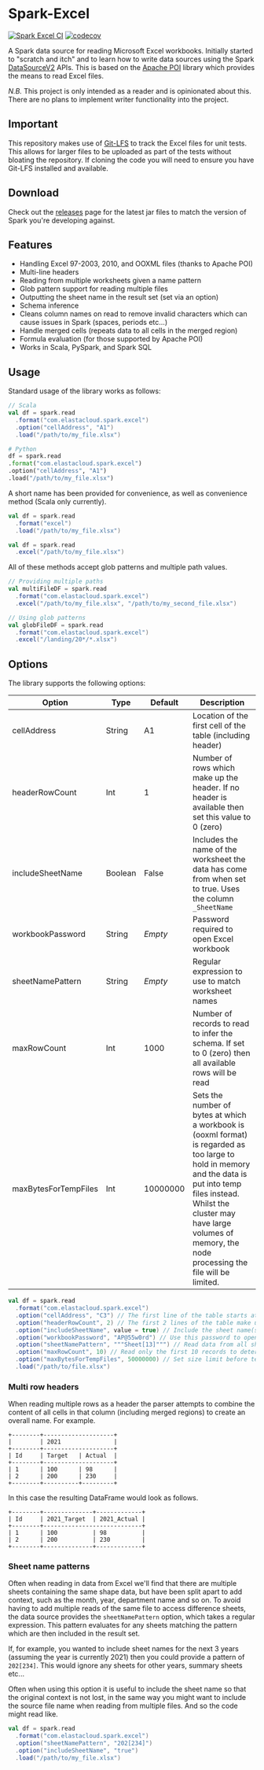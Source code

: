 # Spark-Excel

[![Spark Excel CI](https://github.com/elastacloud/spark-excel/actions/workflows/spark.yml/badge.svg)](https://github.com/elastacloud/spark-excel/actions/workflows/spark.yml)
[![codecov](https://codecov.io/gh/elastacloud/spark-excel/branch/main/graph/badge.svg?token=M6313GUBPV)](https://codecov.io/gh/elastacloud/spark-excel)

A Spark data source for reading Microsoft Excel workbooks. Initially started to "scratch and itch" and to learn how to
write data sources using the
Spark [DataSourceV2](https://spark.apache.org/docs/latest/api/java/org/apache/spark/sql/sources/v2/DataSourceV2.html)
APIs. This is based on the [Apache POI](https://poi.apache.org/) library which provides the means to read Excel files.

_N.B._ This project is only intended as a reader and is opinionated about this. There are no plans to implement writer
functionality into the project.

## Important

This repository makes use of [Git-LFS](https://git-lfs.github.com/) to track the Excel files for unit tests. This allows
for larger files to be uploaded as part of the tests without bloating the repository. If cloning the code you will need
to ensure you have Git-LFS installed and available.

## Download

Check out the [releases](https://github.com/elastacloud/spark-excel/releases) page for the latest jar files to match the
version of Spark you're developing against.

## Features

- Handling Excel 97-2003, 2010, and OOXML files (thanks to Apache POI)
- Multi-line headers
- Reading from multiple worksheets given a name pattern
- Glob pattern support for reading multiple files
- Outputting the sheet name in the result set (set via an option)
- Schema inference
- Cleans column names on read to remove invalid characters which can cause issues in Spark (spaces, periods etc...)
- Handle merged cells (repeats data to all cells in the merged region)
- Formula evaluation (for those supported by Apache POI)
- Works in Scala, PySpark, and Spark SQL

## Usage

Standard usage of the library works as follows:

```scala
// Scala
val df = spark.read
  .format("com.elastacloud.spark.excel")
  .option("cellAddress", "A1")
  .load("/path/to/my_file.xlsx")
```

```python
# Python
df = spark.read
.format("com.elastacloud.spark.excel")
.option("cellAddress", "A1")
.load("/path/to/my_file.xlsx")
```

A short name has been provided for convenience, as well as convenience method (Scala only currently).

```scala
val df = spark.read
  .format("excel")
  .load("/path/to/my_file.xlsx")
```

```scala
val df = spark.read
  .excel("/path/to/my_file.xlsx")
```

All of these methods accept glob patterns and multiple path values.

```scala
// Providing multiple paths
val multiFileDF = spark.read
  .format("com.elastacloud.spark.excel")
  .excel("/path/to/my_file.xlsx", "/path/to/my_second_file.xlsx")

// Using glob patterns
val globFileDF = spark.read
  .format("com.elastacloud.spark.excel")
  .excel("/landing/20*/*.xlsx")
```

## Options

The library supports the following options:

Option               | Type    | Default  | Description
-------------------- | ------- | -------- | -----------
cellAddress          | String  | A1       | Location of the first cell of the table (including header)
headerRowCount       | Int     | 1        | Number of rows which make up the header. If no header is available then set this value to 0 (zero)
includeSheetName     | Boolean | False    | Includes the name of the worksheet the data has come from when set to true. Uses the column `_SheetName`
workbookPassword     | String  | _Empty_  | Password required to open Excel workbook
sheetNamePattern     | String  | _Empty_  | Regular expression to use to match worksheet names
maxRowCount          | Int     | 1000     | Number of records to read to infer the schema. If set to 0 (zero) then all available rows will be read
maxBytesForTempFiles | Int     | 10000000 | Sets the number of bytes at which a workbook is (ooxml format) is regarded as too large to hold in memory and the data is put into temp files instead. Whilst the cluster may have large volumes of memory, the node processing the file will be limited.

```scala
val df = spark.read
  .format("com.elastacloud.spark.excel")
  .option("cellAddress", "C3") // The first line of the table starts at cell C3
  .option("headerRowCount", 2) // The first 2 lines of the table make up the header row
  .option("includeSheetName", value = true) // Include the sheet name(s) the data has come from
  .option("workbookPassword", "AP@55w0rd") // Use this password to open the workbook with
  .option("sheetNamePattern", """Sheet[13]""") // Read data from all sheets matching this pattern (e.g. Sheet1 and Sheet3)
  .option("maxRowCount", 10) // Read only the first 10 records to determine the schema of the data
  .option("maxBytesForTempFiles", 50000000) // Set size limit before temp files are used
  .load("/path/to/file.xlsx")
```

### Multi row headers

When reading multiple rows as a header the parser attempts to combine the content of all cells in that column (including
merged regions) to create an overall name. For example.

```text
+--------+--------------------+
|        | 2021               |
+--------+--------------------+
| Id     | Target   | Actual  |
+--------+--------------------+
| 1      | 100      | 98      |
| 2      | 200      | 230     |
+--------+----------+---------+
```

In this case the resulting DataFrame would look as follows.

```text
+--------+--------------+-------------+
| Id     | 2021_Target  | 2021_Actual |
+--------+----------------------------+
| 1      | 100          | 98          |
| 2      | 200          | 230         |
+--------+--------------+-------------+
```

### Sheet name patterns

Often when reading in data from Excel we'll find that there are multiple sheets containing the same shape data, but have
been split apart to add context, such as the month, year, department name and so on. To avoid having to add multiple
reads of the same file to access difference sheets, the data source provides the `sheetNamePattern` option, which takes
a regular expression. This pattern evaluates for any sheets matching the pattern which are then included in the result
set.

If, for example, you wanted to include sheet names for the next 3 years (assuming the year is currently 2021) then you
could provide a pattern of `202[234]`. This would ignore any sheets for other years, summary sheets etc...

Often when using this option it is useful to include the sheet name so that the original context is not lost, in the
same way you might want to include the source file name when reading from multiple files. And so the code might read
like.

```scala
val df = spark.read
  .format("com.elastacloud.spark.excel")
  .option("sheetNamePattern", "202[234]")
  .option("includeSheetName", "true")
  .load("/path/to/my_file.xlsx")
```
